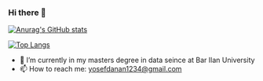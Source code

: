 ### Hi there 👋

[![Anurag's GitHub stats](https://github-readme-stats.vercel.app/api?username=YD5463)](https://github.com/anuraghazra/github-readme-stats)

[![Top Langs](https://github-readme-stats.vercel.app/api/top-langs/?username=YD5463&langs_count=8&layout=compact)](https://github.com/anuraghazra/github-readme-stats)


- 🌱 I’m currently in my masters degree in data seince at Bar Ilan University
- 📫 How to reach me: yosefdanan1234@gmail.com
